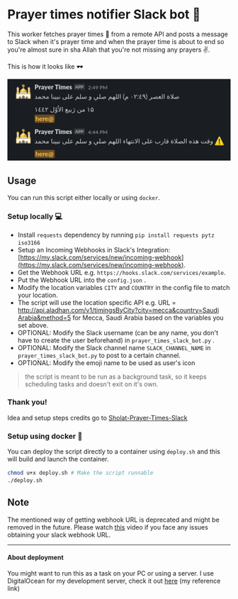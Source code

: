 # Prayer times notifier Slack bot :robot:

This worker fetches prayer times :mosque: from a remote API and posts a message to Slack when it's prayer time and when the prayer time is about to end so you're almost sure in sha Allah that you're not missing any prayers :v:.


This is how it looks like :dark_sunglasses:

![sample message](media/sample.png)

## Usage

You can run this script either locally or using `docker`.

### Setup locally :computer:

* Install `requests` dependency by running `pip install requests pytz iso3166` 
* Setup an Incoming Webhooks in Slack's Integration: [https://my.slack.com/services/new/incoming-webhook](https://my.slack.com/services/new/incoming-webhook).
* Get the Webhook URL e.g. `https://hooks.slack.com/services/example`.
* Put the Webhook URL into the `config.json` .
* Modify the location variables `CITY` and `COUNTRY` in the config file to match your location.
* The script will use the location specific API e.g. URL = [http://api.aladhan.com/v1/timingsByCity?city=mecca&country=Saudi Arabia&method=5](http://api.aladhan.com/v1/timingsByCity?city=mecca&country=Saudi%20Arabia&method=5) for Mecca, Saudi Arabia based on the variables you set above.
* OPTIONAL: Modify the Slack username (can be any name, you don't have to create the user beforehand) in `prayer_times_slack_bot.py` .
* OPTIONAL: Modify the Slack channel name `SLACK_CHANNEL_NAME` in `prayer_times_slack_bot.py` to post to a certain channel.
* OPTIONAL: Modify the emoji name to be used as user's icon


> the script is meant to be run as a background task, so it keeps scheduling tasks and doesn't exit on it's own.

### Thank you!
Idea and setup steps credits go to [Sholat-Prayer-Times-Slack](https://github.com/ainunnajib/Sholat-Prayer-Times-Slack/)

### Setup using docker :whale:

You can deploy the script directly to a container using `deploy.sh` and this will build and launch the container.


``` bash
chmod u+x deploy.sh # Make the script runnable
./deploy.sh
```

## Note
The mentioned way of getting webhook URL is deprecated and might be removed in the future. Please watch [this](https://youtu.be/6QMQF0zHZ5E) video if you face any issues obtaining your slack webhook URL.
***

#### About deployment
You might want to run this as a task on your PC or using a server. I use DigitalOcean for my development server, check it out [here](https://m.do.co/c/a8242cdca716) (my reference link)